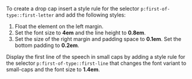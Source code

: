 To create a drop cap insert a style rule for the selector `p:first-of-type::first-letter` and add the following styles:

1. Float the element on the left margin.
2. Set the font size to **4em** and the line height to **0.8em**.
3. Set the size of the right margin and padding space to **0.1em**. Set the bottom padding to **0.2em**.

Display the first line of the speech in small caps by adding a style rule for the selector `p:first-of-type::first-line` that changes the font variant to small-caps and the font size to **1.4em**.

